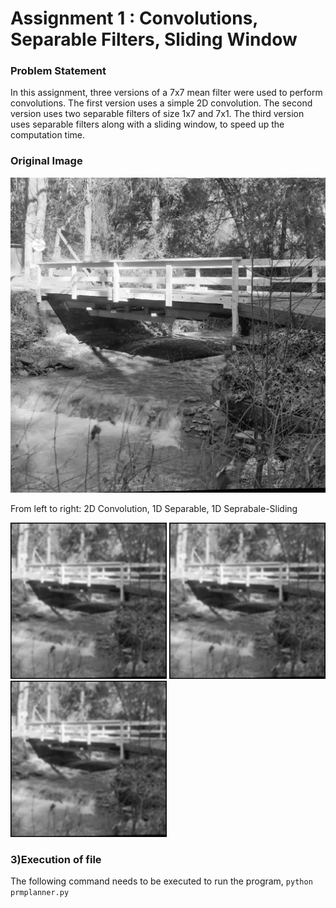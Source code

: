 # Assignment 1 : Convolutions, Separable Filters, Sliding Window

### Problem Statement
In this assignment, three versions of a 7x7 mean filter were used to perform convolutions. The first version uses a simple 2D convolution. The second version uses two separable filters of size 1x7 and 7x1. The third version uses separable filters along with a sliding window, to speed up the computation time. 

### Original Image
![](https://github.com/ashit8450/ECE6310-Introduction-to-Computer-Vision/blob/master/Lab1-Convolutions%2CSeparable%20Filters%2CSliding%20Window/images/bridge.jpg)

From left to right: 2D Convolution, 1D Separable, 1D Seprabale-Sliding
<p float="left">
  <img src="https://github.com/ashit8450/ECE6310-Introduction-to-Computer-Vision/blob/master/Lab1-Convolutions%2CSeparable%20Filters%2CSliding%20Window/images/smoothed.jpg" width="250" />
  <img src="https://github.com/ashit8450/ECE6310-Introduction-to-Computer-Vision/blob/master/Lab1-Convolutions%2CSeparable%20Filters%2CSliding%20Window/images/smoothed_sep.jpg" width="250" />
  <img src="https://github.com/ashit8450/ECE6310-Introduction-to-Computer-Vision/blob/master/Lab1-Convolutions%2CSeparable%20Filters%2CSliding%20Window/images/smoothed_sep_sw.jpg" width="250" />
</p>

### 3)Execution of file
The following command needs to be executed to run the program,
`python prmplanner.py`

 


